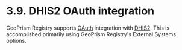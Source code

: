 # 3.9. DHIS2 OAuth integration

GeoPrism Registry supports [OAuth](https://oauth.net/2/) integration with [DHIS2](https://dhis2.org/). This is accomplished primarily using GeoPrism Registry's External Systems options.
